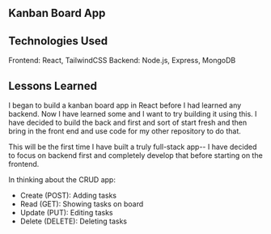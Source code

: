 ## Kanban Board App

## Technologies Used
Frontend: React, TailwindCSS
Backend: Node.js, Express, MongoDB

## Lessons Learned
I began to build a kanban board app in React before I had learned any backend. Now I have learned some and I want to try building it using this. I have decided to build the back and first and sort of start fresh and then bring in the front end and use code for my other repository to do that.

This will be the first time I have built a truly full-stack app-- I have decided to focus on backend first and completely develop that before starting on the frontend.

In thinking about the CRUD app:
- Create (POST): Adding tasks
- Read (GET): Showing tasks on board
- Update (PUT): Editing tasks
- Delete (DELETE): Deleting tasks
